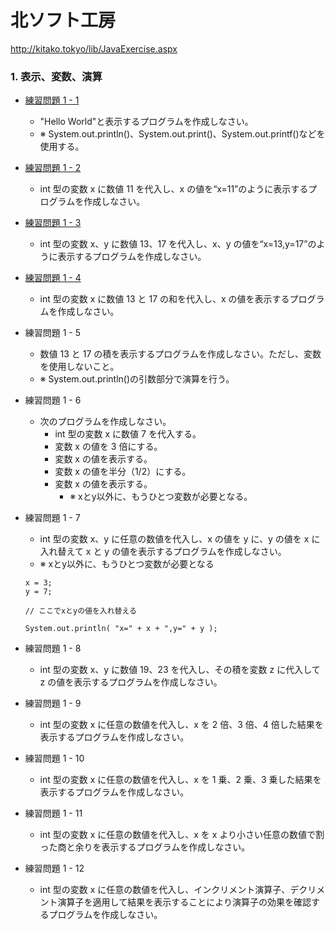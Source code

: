 # 北ソフト工房

http://kitako.tokyo/lib/JavaExercise.aspx

### 1. 表示、変数、演算

+ [練習問題 1 - 1](https://github.com/iganari/try-java/tree/master/kita_soft_koubo/1-01)
    + "Hello World"と表示するプログラムを作成しなさい。
    + ※ System.out.println()、System.out.print()、System.out.printf()などを使用する。

+ [練習問題 1 - 2](https://github.com/iganari/try-java/tree/master/kita_soft_koubo/1-02)
    + int 型の変数 x に数値 11 を代入し、x の値を“x=11”のように表示するプログラムを作成しなさい。

+ [練習問題 1 - 3](https://github.com/iganari/try-java/tree/master/kita_soft_koubo/1-03)
    + int 型の変数 x、y に数値 13、17 を代入し、x、y の値を“x=13,y=17”のように表示するプログラムを作成しなさい。

+ [練習問題 1 - 4](https://github.com/iganari/try-java/tree/master/kita_soft_koubo/1-04)
    + int 型の変数 x に数値 13 と 17 の和を代入し、x の値を表示するプログラムを作成しなさい。

+ 練習問題 1 - 5
    + 数値 13 と 17 の積を表示するプログラムを作成しなさい。ただし、変数を使用しないこと。
    + ※ System.out.println()の引数部分で演算を行う。

+ 練習問題 1 - 6
    + 次のプログラムを作成しなさい。
        + int 型の変数 x に数値 7 を代入する。
        + 変数 x の値を 3 倍にする。
        + 変数 x の値を表示する。
        + 変数 x の値を半分（1/2）にする。
        + 変数 x の値を表示する。
            + ※ xとy以外に、もうひとつ変数が必要となる。

+ 練習問題 1 - 7
    + int 型の変数 x、y に任意の数値を代入し、x の値を y に、y の値を x に入れ替えて x と y の値を表示するプログラムを作成しなさい。
    + ※   xとy以外に、もうひとつ変数が必要となる
    
    ```
    x = 3;
    y = 7;
    
    // ここでxとyの値を入れ替える
    
    System.out.println( "x=" + x + ",y=" + y );
    ```

+ 練習問題 1 - 8
    + int 型の変数 x、y に数値 19、23 を代入し、その積を変数 z に代入して z の値を表示するプログラムを作成しなさい。

+ 練習問題 1 - 9
    + int 型の変数 x に任意の数値を代入し、x を 2 倍、3 倍、4 倍した結果を表示するプログラムを作成しなさい。

+ 練習問題 1 - 10
    + int 型の変数 x に任意の数値を代入し、x を 1 乗、2 乗、3 乗した結果を表示するプログラムを作成しなさい。

+ 練習問題 1 - 11
    + int 型の変数 x に任意の数値を代入し、x を x より小さい任意の数値で割った商と余りを表示するプログラムを作成しなさい。

+ 練習問題 1 - 12
    + int 型の変数 x に任意の数値を代入し、インクリメント演算子、デクリメント演算子を適用して結果を表示することにより演算子の効果を確認するプログラムを作成しなさい。

